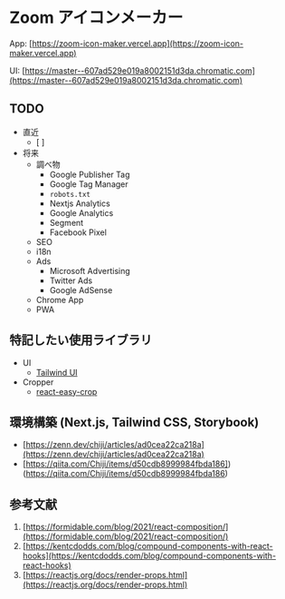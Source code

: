 # Zoom アイコンメーカー

App: [https://zoom-icon-maker.vercel.app](https://zoom-icon-maker.vercel.app)

UI: [https://master--607ad529e019a8002151d3da.chromatic.com](https://master--607ad529e019a8002151d3da.chromatic.com)

## TODO

- 直近
  - [ ]
- 将来
  - 調べ物
    - Google Publisher Tag
    - Google Tag Manager
    - `robots.txt`
    - Nextjs Analytics
    - Google Analytics
    - Segment
    - Facebook Pixel
  - SEO
  - i18n
  - Ads
    - Microsoft Advertising
    - Twitter Ads
    - Google AdSense
  - Chrome App
  - PWA

## 特記したい使用ライブラリ

- UI
  - [Tailwind UI](https://tailwindui.com/)
- Cropper
  - [react-easy-crop](https://github.com/ricardo-ch/react-easy-crop)

<!-- classnames, typescript-plugin-css-modules, framer -->

## 環境構築 (Next.js, Tailwind CSS, Storybook)

- [https://zenn.dev/chiji/articles/ad0cea22ca218a](https://zenn.dev/chiji/articles/ad0cea22ca218a)
- [https://qiita.com/Chiji/items/d50cdb8999984fbda186])(https://qiita.com/Chiji/items/d50cdb8999984fbda186)

## 参考文献

1. [https://formidable.com/blog/2021/react-composition/](https://formidable.com/blog/2021/react-composition/)
2. [https://kentcdodds.com/blog/compound-components-with-react-hooks](https://kentcdodds.com/blog/compound-components-with-react-hooks)
3. [https://reactjs.org/docs/render-props.html](https://reactjs.org/docs/render-props.html)
